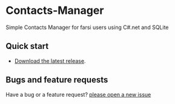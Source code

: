 # Contacts-Manager
Simple Contacts Manager for farsi users using C#.net and SQLite
## Quick start
* [Download the latest release](https://github.com/ali-kamali/Contacts-Manager/releases/download/v1.0/ContactsManager.zip).


## Bugs and feature requests
Have a bug or a feature request? 
[please open a new issue](https://github.com/ali-kamali/Contacts-Manager/issues/new)

